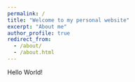 ```yaml
---
permalink: /
title: "Welcome to my personal website"
excerpt: "About me"
author_profile: true
redirect_from:
  - /about/
  - /about.html
---
```


Hello World!
